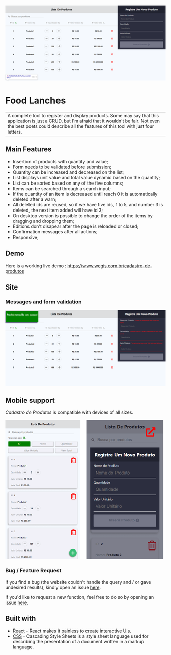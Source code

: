 # ![Cadastro de Produtos](https://github.com/wegissilveira/cadastro-de-produtos/blob/master/imagens-demo/img-1.png)
# Food Lanches
<table>
<tr>
<td>
 A complete tool to register and display products. Some may say that this application is just a CRUD, but I'm afraid that it wouldn't be fair. Not even the best poets could describe all the features of this tool with just four letters.   
</tr>
</table>

## Main Features
- Insertion of products with quantity and value;
- Form needs to be validated before submission;
- Quantity can be increased and decreased on the list;
- List displays unit value and total value dynamic based on the quantity;
- List can be sorted based on any of the five columns;
- Items can be searched through a search input;
- If the quantity of an item is decreased until reach 0 it is automatically deleted after a warn;
- All deleted ids are reused, so if we have five ids, 1 to 5, and number 3 is deleted, the next item added will have id 3;
- On desktop version is possible to change the order of the items by dragging and dropping them;
- Editions don't disapear after the page is reloaded or closed;
- Confirmation messages after all actions;
- Responsive;

## Demo
Here is a working live demo :  https://www.wegis.com.br/cadastro-de-produtos


## Site

### Messages and form validation

![](https://github.com/wegissilveira/cadastro-de-produtos/blob/master/imagens-demo/img-2.png)

## Mobile support
<em>Cadastro de Produtos</em> is compatible with devices of all sizes.

![](https://github.com/wegissilveira/cadastro-de-produtos/blob/master/imagens-demo/mobile.png)


### Bug / Feature Request

If you find a bug (the website couldn't handle the query and / or gave undesired results), kindly open an issue [here](https://github.com/wegissilveira/food-lanches/issues).

If you'd like to request a new function, feel free to do so by opening an issue [here](https://github.com/wegissilveira/food-lanches/issues).


## Built with 

- [React](https://reactjs.org/) - React makes it painless to create interactive UIs.
- [CSS](https://www.w3schools.com/css/) - Cascading Style Sheets is a style sheet language used for describing the presentation of a document written in a markup language.
